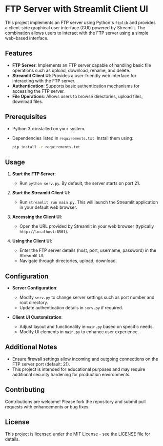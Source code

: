 # FTP Server with Streamlit Client UI

This project implements an FTP server using Python's `ftplib` and provides a client-side graphical user interface (GUI) powered by Streamlit. The combination allows users to interact with the FTP server using a simple web-based interface.

## Features

- **FTP Server**: Implements an FTP server capable of handling basic file operations such as upload, download, rename, and delete.
- **Streamlit Client UI**: Provides a user-friendly web interface for interacting with the FTP server.
- **Authentication**: Supports basic authentication mechanisms for accessing the FTP server.
- **File Operations**: Allows users to browse directories, upload files, download files.

## Prerequisites

- Python 3.x installed on your system.
- Dependencies listed in `requirements.txt`. Install them using:

  ```bash
  pip install -r requirements.txt
  ```

## Usage

1. **Start the FTP Server**:
   - Run `python serv.py`. By default, the server starts on port 21.

2. **Start the Streamlit Client UI**:
   - Run `streamlit run main.py`. This will launch the Streamlit application in your default web browser.

3. **Accessing the Client UI**:
   - Open the URL provided by Streamlit in your web browser (typically `http://localhost:8501`).

4. **Using the Client UI**:
   - Enter the FTP server details (host, port, username, password) in the Streamlit UI.
   - Navigate through directories, upload, download.

## Configuration

- **Server Configuration**:
  - Modify `serv.py` to change server settings such as port number and root directory.
  - Update authentication details in `serv.py` if required.

- **Client UI Customization**:
  - Adjust layout and functionality in `main.py` based on specific needs.
  - Modify UI elements in `main.py` to enhance user experience.

## Additional Notes

- Ensure firewall settings allow incoming and outgoing connections on the FTP server port (default: 21).
- This project is intended for educational purposes and may require additional security hardening for production environments.

## Contributing

Contributions are welcome! Please fork the repository and submit pull requests with enhancements or bug fixes.

## License

This project is licensed under the MIT License - see the LICENSE file for details.
